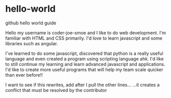 # hello-world
github hello world guide

Hello my username is coder-joe-smoe and I like to do web development. I'm familiar with HTML and CSS primarily. I'd love to learn javascript and some libraries such as angular. 

I've learned to do some javascript, discovered that python is a really useful language and even created a program using scripting language ahk. I'd like to still continue my learning and learn advanced javascript and applications. I'd like to create more useful programs that will help my team scale quicker than ever before!!

I want to see if this rewrites, add after I pull the other lines...
...it creates a conflict that must be resolved by the contributor